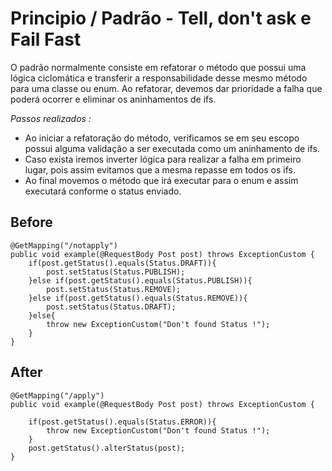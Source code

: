 # Principio / Padrão - Tell, don't ask e Fail Fast

O padrão normalmente consiste em refatorar o método que possui uma lógica ciclomática e transferir a responsabilidade desse mesmo método para uma classe ou enum.
Ao refatorar, devemos dar prioridade a falha que poderá ocorrer e eliminar os aninhamentos de ifs.



*Passos realizados :*
* Ao iniciar a refatoração do método, verificamos se em seu escopo possui alguma validação a ser executada como um aninhamento de ifs. 
* Caso exista iremos inverter lógica para realizar a falha em primeiro lugar, pois assim evitamos que a mesma repasse em todos os ifs.
* Ao final movemos o método que irá executar para o enum e assim executará conforme o status enviado.


## Before

    @GetMapping("/notapply")
    public void example(@RequestBody Post post) throws ExceptionCustom {
        if(post.getStatus().equals(Status.DRAFT)){
            post.setStatus(Status.PUBLISH);
        }else if(post.getStatus().equals(Status.PUBLISH)){
            post.setStatus(Status.REMOVE);
        }else if(post.getStatus().equals(Status.REMOVE)){
            post.setStatus(Status.DRAFT);
        }else{
            throw new ExceptionCustom("Don't found Status !");
        }
    }
    
## After

    @GetMapping("/apply")
    public void example(@RequestBody Post post) throws ExceptionCustom {

        if(post.getStatus().equals(Status.ERROR)){
            throw new ExceptionCustom("Don't found Status !");
        }
        post.getStatus().alterStatus(post);
    }

